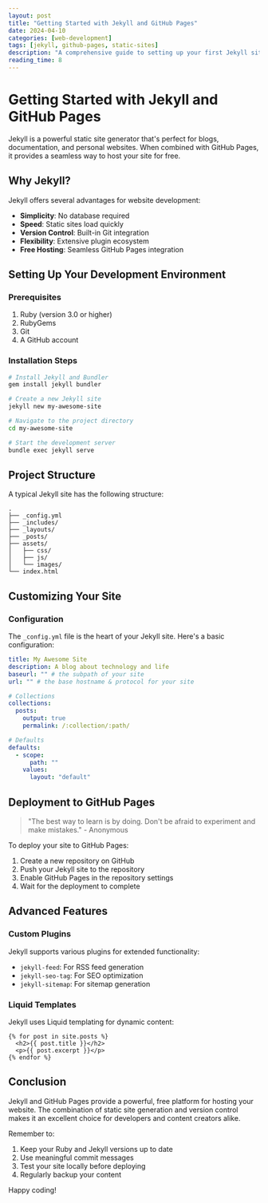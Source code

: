 ```yaml
---
layout: post
title: "Getting Started with Jekyll and GitHub Pages"
date: 2024-04-10
categories: [web-development]
tags: [jekyll, github-pages, static-sites]
description: "A comprehensive guide to setting up your first Jekyll site and deploying it to GitHub Pages."
reading_time: 8
---
```


# Getting Started with Jekyll and GitHub Pages

Jekyll is a powerful static site generator that's perfect for blogs, documentation, and personal websites. When combined with GitHub Pages, it provides a seamless way to host your site for free.

## Why Jekyll?

Jekyll offers several advantages for website development:

- **Simplicity**: No database required
- **Speed**: Static sites load quickly
- **Version Control**: Built-in Git integration
- **Flexibility**: Extensive plugin ecosystem
- **Free Hosting**: Seamless GitHub Pages integration

## Setting Up Your Development Environment

### Prerequisites

1. Ruby (version 3.0 or higher)
2. RubyGems
3. Git
4. A GitHub account

### Installation Steps

```bash
# Install Jekyll and Bundler
gem install jekyll bundler

# Create a new Jekyll site
jekyll new my-awesome-site

# Navigate to the project directory
cd my-awesome-site

# Start the development server
bundle exec jekyll serve
```

## Project Structure

A typical Jekyll site has the following structure:

```
.
├── _config.yml
├── _includes/
├── _layouts/
├── _posts/
├── assets/
│   ├── css/
│   ├── js/
│   └── images/
└── index.html
```

## Customizing Your Site

### Configuration

The `_config.yml` file is the heart of your Jekyll site. Here's a basic configuration:

```yaml
title: My Awesome Site
description: A blog about technology and life
baseurl: "" # the subpath of your site
url: "" # the base hostname & protocol for your site

# Collections
collections:
  posts:
    output: true
    permalink: /:collection/:path/

# Defaults
defaults:
  - scope:
      path: ""
    values:
      layout: "default"
```

## Deployment to GitHub Pages

> "The best way to learn is by doing. Don't be afraid to experiment and make mistakes." - Anonymous

To deploy your site to GitHub Pages:

1. Create a new repository on GitHub
2. Push your Jekyll site to the repository
3. Enable GitHub Pages in the repository settings
4. Wait for the deployment to complete

## Advanced Features

### Custom Plugins

Jekyll supports various plugins for extended functionality:

- `jekyll-feed`: For RSS feed generation
- `jekyll-seo-tag`: For SEO optimization
- `jekyll-sitemap`: For sitemap generation

### Liquid Templates

Jekyll uses Liquid templating for dynamic content:

```liquid
{% for post in site.posts %}
  <h2>{{ post.title }}</h2>
  <p>{{ post.excerpt }}</p>
{% endfor %}
```

## Conclusion

Jekyll and GitHub Pages provide a powerful, free platform for hosting your website. The combination of static site generation and version control makes it an excellent choice for developers and content creators alike.

Remember to:
1. Keep your Ruby and Jekyll versions up to date
2. Use meaningful commit messages
3. Test your site locally before deploying
4. Regularly backup your content

Happy coding! 
